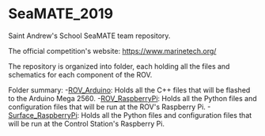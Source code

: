 # SeaMATE_2019

Saint Andrew's School SeaMATE team repository.

The official competition's website: https://www.marinetech.org/

The repository is organized into folder, each holding all the files and schematics for each component of the ROV.

Folder summary:
  -[ROV_Arduino](ROV_Arduino): Holds all the C++ files that will be flashed to the Arduino Mega 2560.
  -[ROV_RaspberryPi](ROV_RaspberryPi): Holds all the Python files and configuration files that will be run at the ROV's Raspberry Pi.
  -[Surface_RaspberryPi](Surface_RaspberryPi): Holds all the Python files and configuration files that will be run at the Control Station's Raspberry Pi.
